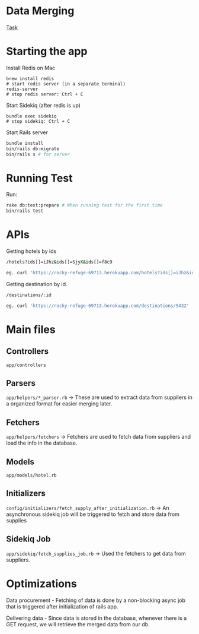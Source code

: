# Data Merging

[Task](https://gist.github.com/melvrickgoh/e7266f09bc346e6624e3db5843f25637)


# Starting the app
Install Redis on Mac
```
brew install redis
# start redis server (in a separate terminal)
redis-server
# stop redis server: Ctrl + C
```

Start Sidekiq (after redis is up)
```
bundle exec sidekiq
# stop sidekiq: Ctrl + C
```

Start Rails server
```sh
bundle install
bin/rails db:migrate
bin/rails s # for server
```

# Running Test
Run:
```sh
rake db:test:prepare # When running test for the first time
bin/rails test
```

# APIs

Getting hotels by ids
```sh
/hotels?ids[]=iJhz&ids[]=SjyX&ids[]=f8c9

eg. curl 'https://rocky-refuge-69713.herokuapp.com/hotels?ids[]=iJhz&ids[]=SjyX&ids[]=f8c9'
```

Getting destination by id.
```sh
/destinations/:id

eg. curl 'https://rocky-refuge-69713.herokuapp.com/destinations/5432'
```

# Main files
## Controllers
`app/controllers`

## Parsers
`app/helpers/*_parser.rb` -> These are used to extract data from suppliers in a organized format for easier merging later.

## Fetchers
`app/helpers/fetchers` -> Fetchers are used to fetch data from suppliers and load the info in the database.

## Models
`app/models/hotel.rb`

## Initializers
`config/initializers/fetch_supply_after_initialization.rb` -> An asynchronous sidekiq job will be triggered to fetch and store data from supplies

## Sidekiq Job
`app/sidekiq/fetch_supplies_job.rb` -> Used the fetchers to get data from suppliers.

# Optimizations
Data procurement - Fetching of data is done by a non-blocking async job that is triggered after initialization of rails app.

Delivering data - Since data is stored in the database, whenever there is a GET request, we will retrieve the merged data from our db.